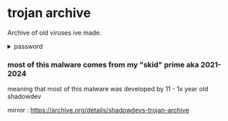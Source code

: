 # trojan archive
Archive of old viruses ive made.

<details>
  <summary>password</summary>

  ```
  infected
  ```
</details>

### most of this malware comes from my "skid" prime aka 2021-2024
meaning that most of this malware was developed by 11 - 1x year old shadowdev

mirror : <a href="https://archive.org/details/shadowdevs-trojan-archive">https://archive.org/details/shadowdevs-trojan-archive</a>
